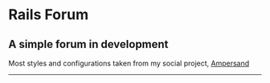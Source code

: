 Rails Forum
============

A simple forum in development
--------------------

Most styles and configurations taken from my social project, [Ampersand](https://github.com/naathyn/Ampersand)

* * *

